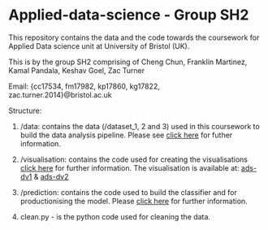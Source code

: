 # Applied-data-science - Group SH2
This repository contains the data and the code towards the coursework for Applied Data science unit at University of Bristol (UK).

This is by the group SH2 comprising of Cheng Chun, Franklin Martinez, Kamal Pandala, Keshav Goel, Zac Turner

Email: {cc17534, fm17982, kp17860, kg17822, zac.turner.2014}@bristol.ac.uk

Structure:
1) /data: contains the data (/dataset_1, 2 and 3) used in this coursework to build the data analysis pipeline. Please see [click here](https://github.com/ZacTurner/applied-data-science/tree/master/data#datasets) for futher information.

2) /visualisation: contains the code used for creating the visualisations [click here](https://github.com/ZacTurner/applied-data-science/tree/master/visualisation#data-visualization) for further information.
  The visualisation is available at: [ads-dv1](http://129.158.81.250:5006/ads-dv1) & [ads-dv2](http://129.158.81.250:5006/ads-dv2)

3) /prediction: contains the code used to build the classifier and for productionising the model. Please [click here](https://github.com/ZacTurner/applied-data-science/tree/master/prediction/prod#prediction) for further information.

4) clean.py - is the python code used for cleaning the data.
